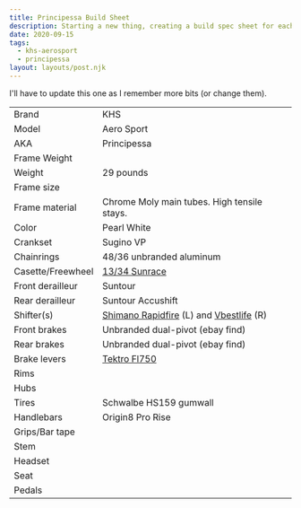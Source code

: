 ```yaml
---
title: Principessa Build Sheet
description: Starting a new thing, creating a build spec sheet for each bike.
date: 2020-09-15
tags:
  - khs-aerosport
  - principessa
layout: layouts/post.njk
---
```


I'll have to update this one as I remember more bits (or change them).

|    |  |
| ------------- | ------------- |
|Brand             | KHS|
|Model             | Aero Sport |
|AKA               | Principessa  |
|Frame Weight      |                        |
|Weight            | 29 pounds |
|Frame size        |                        |
|Frame material    | Chrome Moly main tubes. High tensile stays.|
|Color             | Pearl White |
|Crankset          | Sugino VP |
|Chainrings        | 48/36 unbranded aluminum |
|Casette/Freewheel | [13/34 Sunrace](https://amzn.to/2ZGaNoQ) |
|Front derailleur  | Suntour |
|Rear derailleur   | Suntour Accushift |
|Shifter(s)        | [Shimano Rapidfire](https://amzn.to/2E7U0n2) (L) and [Vbestlife](https://amzn.to/32yRsYn) (R)|
|Front brakes      | Unbranded dual-pivot (ebay find) |
|Rear brakes       | Unbranded dual-pivot (ebay find)  |
|Brake levers      | [Tektro Fl750](https://amzn.to/3klEQd9) |
|Rims              |                        |
|Hubs              |                        |
|Tires             | Schwalbe HS159 gumwall |
|Handlebars        | Origin8 Pro Rise |
|Grips/Bar tape    |                        |
|Stem              |                        |
|Headset           |                        |
|Seat              |                        |
|Pedals            |                        |
